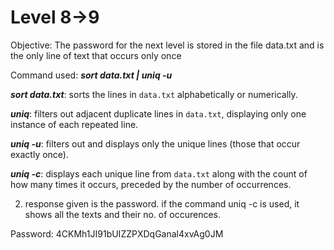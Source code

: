 # Level 8->9 

Objective: The password for the next level is stored in the file data.txt and is the only line of text that occurs only once


Command used: **_sort data.txt | uniq -u_**

_**sort data.txt**_: sorts the lines in `data.txt` alphabetically or numerically.

_**uniq**_: filters out adjacent duplicate lines in `data.txt`, displaying only one instance of each repeated line.

_**uniq -u**_: filters out and displays only the unique lines (those that occur exactly once).

_**uniq -c**_: displays each unique line from `data.txt` along with the count of how many times it occurs, preceded by the number of occurrences.

2. response given is the password.
if the command uniq -c is used, it shows all the texts and their no. of occurences.

Password: 4CKMh1JI91bUIZZPXDqGanal4xvAg0JM